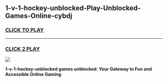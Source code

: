 
## 1-v-1-hockey-unblocked-Play-Unblocked-Games-Online-cybdj
<h3>
<a href="https://premium76.site?title=1-v-1-hockey-unblocked&ref=25A">CLICK TO PLAY</a></h3>
<hr>

<h3>
<a href="https://premium76.site?title=1-v-1-hockey-unblocked&ref=25A">CLICK 2 PLAY</a>
  
</h3>

<a href="https://premium76.site?title=1-v-1-hockey-unblocked&ref=25A"><img src="https://clearcache.store/games.png"></a>


**1-v-1-hockey-unblocked games unblocked: Your Gateway to Fun and Accessible Online Gaming**
